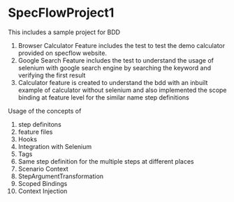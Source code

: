 # SpecFlowProject1
This includes a sample project for BDD

1. Browser Calculator Feature includes the test to test the demo calculator provided on specflow website.
2. Google Search Feature includes the test to understand the usage of selenium with google search engine by searching the keyword and verifying the first result
3. Calculator feature is created to understand the bdd with an inbuilt example of calculator without selenium and also implemented the scope binding at feature level for the similar name step definitions


Usage of the concepts of 
1. step definitons
2. feature files
3. Hooks
4. Integration with Selenium
5. Tags
6. Same step definition for the multiple steps at different places
7. Scenario Context
8. StepArgumentTransformation
9. Scoped Bindings
10. Context Injection
